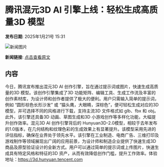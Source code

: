 # 腾讯混元3D AI 引擎上线：轻松生成高质量3D 模型

**发布日期**: 2025年1月21号 15:31

![新闻图片](https://upload.chinaz.com/2025/0121/6387307024205514289500201.png)

**新闻链接**: [点击查看原文](https://www.aibase.com/zh/news/14896)

## 内容

今日，腾讯宣布推出混元3D AI 创作引擎，旨在通过提示词或图片，快速生成高质量的3D 模型。该创作引擎集成了3D 功能矩阵、编辑工具、生成工作流及丰富的创作素材库，为设计师和创作者提供了极大的便利。用户只需输入简单的提示词，例如 “圆形棕色长形沙发” 或 “猫头鹰，大眼睛，深棕色”，便可轻松生成对应的3D 模型，并可选择不同的风格进行下载，支持主流3D 文件格式如 glb、fbx 和 obj。此外，该引擎还具备3D 动画、草图生成和3D 小游戏创作等多样化功能，大幅提升创作效率。混元3D AI 创作引擎背后的 Hunyuan3D-2.0模型，相较于去年发布的1.0版本，在几何结构和纹理色彩的生成效果上有显著提升。该模型采用先进的评估指标，确保在业界处于领先水平。该引擎在工业制造、电商广告、三维打印及游戏制作等领域展现出广阔的应用前景，为设计师和制造企业提供了快速生成3D 商品及原型验证设计的全新方式。用户可以通过简单的提示词或上传图片，快速生成具有特定风格和特征的3D 资产，从而有效降低创作门槛，提升工作效率。体验地址：https://3d.hunyuan.tencent.com
